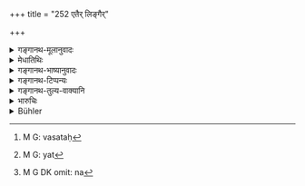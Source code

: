 +++
title = "252 एतैर् लिङ्गैर्"

+++

<details><summary>गङ्गानथ-मूलानुवादः</summary>

By these signs shall the king determine the boundary between two contending parties; as also by long-continued possession and by flowing streams of water.—(252)
</details>

<details><summary>मेधातिथिः</summary>

उभयोर् ग्रामयोः शून्यत्वे **लिङ्गैर्** निर्णेयः । वसतोः[^१५३] **पूर्वभुक्त्या** **सततम्** अविच्छन्नयास्मर्यमानावधिकया, न हि त्रिपुरुषभोगेन । स ह्य् अत्र प्रतिषिद्धप्रामाण्यः "आधिः सीमा" (म्ध् ८.१४९) इति अत्र, संभवति हि तत्रोपेक्षा बहुसाधारण्यात् सीमायाः । ये[^१५४] तु तत्र सीमशब्दं न[^१५५] पठन्ति तेषां भुक्तेः सिद्धम् एव प्रामाण्यम् । लिङ्गानां प्रामाण्यस्योक्तत्वात् प्रमाणान्तरनिवृत्तिर् आशङ्क्येतेति पुनर् उच्यते । 


[^१५५]:
     M G DK omit: na


[^१५४]:
     M G: yat


[^१५३]:
     M G: vasataḥ

- <u>को ऽयम्</u> **उदकागमः** प्रामाण्येनोच्यते । 

<u>यथान्यानि</u> लिङ्गानि नवसंनिवेशे क्रियन्ते तद्वद् एवोदकप्रवाहो ऽपि कर्तव्यः । अथ वा ययोर् ग्रामयोः प्रदेशान्तरे स एवोदकागमो विभागहेतुः प्रदेशान्तरे च विप्रतिपत्तिस् तत्र स एव प्रमाणम् । अथ वा महाग्रामविषयम् एतत् । नद्या अपर एको वा वार एकग्रमस् तत्र न पारवारिणो वक्तव्यम् "अस्मदीया भूमिर् अत्रापि विद्यते" इति । यदि वा कुतश्चिद् ग्रामात् तादृशेन प्रवाहेणावच्छिन्नापि काचिद् भूस् तथापि स एव विभागहेतुः स्वल्पे ऽपहारे[^१५६] ॥ ८.२५२ ॥
</details>

<details><summary>गङ्गानथ-भाष्यानुवादः</summary>

When there is a dispute between two persons, inhabitants of two villages, the boundary is ascertained by means of the above-mentioned marks.

‘*Long-continued possession*’;—*i.e*, possession whose beginning cannot be traced, and not only ‘possession’ for *three generations*; the validity of the latter having been rejected above, Under verse 119; and also because the boundary of a village being public property, it is quite possible for encroachments being ignored for three generations. Some people read verse 149 without the mention of ‘boundary’; according to these, the validity of ‘possession’ as a proof is established in all eases; and yet it has had to be reiterated here, because, in view of the enumeration of the proofs of boundary, it might he thought that ‘possession’ is not a proof at all.

“What is the *stream of water* that is mentioned as an indication of the boundary?”

Just as in the case of new settlements, other various boundary-marks are set up, in the same manner, a flowing water-canal also should be built.

Or, the meaning may be that when a stream of water divides two villages, if, in one part of the village; that stream of water is found to be recognised, as the boundary, and there is dispute in another part,—in this case, the stream should be accepted as the indicative of the true boundary in the latter case also. Or, this may be taken as referring to a very large village; the sense being that when a village is located on one side of a river, it cannot he open to any inhabitant of the other bank to assert that he has his lands in the village on the

opposite side also. Or, the meaning may be that even when a certain part of a village has been cut off by a running stream, that same stream shall continue to serve as the boundary between the two villages,—provided that the portion cut off is a small one.—(252)

VERSE CCLIII

If, even on the inspection of the marks, there should be a doubt, the settlement of the dispute regarding boundaries shall be entirely dependent upon witnesses.—(253)

*Bhāṣya*.

“How can there be a doubt, when the marks are there?”

If some one were to come and secretly remove the hidden marks to another place, this would give rise to uncertainty. And as for the open public marks—in the shape of the *Nyagrodha* and other trees,—it is not that these trees are to be found on boundaries only; as a matter of fact, they grow in other places also. It is for these reasons that the said marks are not always reliable, and hence doubts are likely to arise.

In a case where there is no possibility of such invalidating circumstances, the marks themselves are sufficient proof.

‘*Dependent upon witnesses*’—*i.e*., due to witnesses. The settlement, ascertainment, is such as has the witnesses alone for its basis. The meaning of the verse is that in cases where the marks are doubtful, or where there are no marks at all, the dispute regarding boundaries can be settled only by oral testimony.—(253).

VERSE CCLIV

Witnesses regarding boundaries shall be questioned in regard to the boundary-marks, in the presence of an assembly of villagers and also of the two contending parties.—(254)
</details>

<details><summary>गङ्गानथ-टिप्पन्यः</summary>

This verse is quoted in *Mitākṣarā* (2. 151), which adds the following
explanation:—‘By means of these marks, visible and invisible, as
indicated by his ministers and others, the king should determine the
boundary for those quarrelling over it.’

It is quoted in *Vivādaratnākara* (p. 204), which adds the following
notes:—‘*Satatam upabhuktyā*’, by long unbroken possession—‘he should
determine’, ‘*nayet*’;—‘*udakasyāgamaḥ*’ is flowing current of water;—in
*Vivādacintāmaṇi* (p. 93);—in *Kṛtyakalpataru* (110b);—and in
*Vīramitrodaya* (Vyavahāra, 139b).
</details>

<details><summary>गङ्गानथ-तुल्य-वाक्यानि</summary>

*Nārada* (11.6, 11, 27).—‘When a piece of land has been carried off by a
stream, or abandoned by the owner, or when the boundry-marks have become
obliterated, they shall fix the boundary according to inferences drawn
from an inspection of the spot, and according to the traces of
possession. Should there be no persons conversant with the true state of
tilings, and no boundary-marks, then the King himself shall fix the
boundary between the two estates as he thinks host. A field which has
been held by three generations in succession, and a house which has been
inherited from an ancestor, cannot be estranged from its legitimate
owner by force of possession, except when the King wills it so.’

*Bṛhaspati* (19.14, 23, 24).—‘Those are witnesses in a suit of this kind
who know the title of acquisition, the size, the duration of possession,
the name and the characteristic features of the land in question. When
land is taken from a person enjoying it without legitimate title or
ownership, and given to a worthier person, the latter shall not he
deprived of it. A house, tank, shop or the like having been used by a
man since the time of its foundation, must not he taken away from him,
nor diminished or altered.’

*Kātyāyana* (Vivādaratnākara, p. 205).—‘Possession is to be taken into
consideration in the matter of deciding boundary-disputes; but only
while there are witnesses deposing to the possession; and witnesses are
of two kinds—those named in documents and those not so named.’
</details>

<details><summary>भारुचिः</summary>

यत्र निबद्धानि लिङ्गा[नि नष्टानि] न चान्यतरस्य शून्यता स्मर्यते, तत्र पूर्वभुक्तिः प्रमाणम् । अन्यतरशून्यत्वे तु ऽन भोगेन प्रणश्यति" इति पूर्वभुक्तिर् नाश्रियते । विद्यते हि भोगस्य निमित्त[त्वम् यस्मात् अशून्ये ऽव]च्छेदः क्रियते । किम् अत्र लिङ्गकरणेन स्रोत एव हि नित्यम् अभिप्रवृत्तं सीमास्थापकं भविष्यति । न हि पूर्वभुक्तौ सत्याम् उदकागमो निर्हेतुको विकल्पेन वा बाध[को युक्तः कल्प]यितुम् । तस्माच् छून्यविषय एव सुखप्रतिपत्त्यर्थ आयत्युपेतयोर् उदकागमः कल्प्यते । अथ वा महास्रोतो [अशून्य]विषय एव द्रष्टव्यः । स्रोतांसि हि महान्ति कदाचित् [अपथेन] प्रवर्तन्ते, तत्र पूर्वभुक्तिम् अतीत्यापि स्रोत एव निर्णयाय स्याद् इति ॥ ८.२५१ ॥
</details>

<details><summary>Bühler</summary>

252	By these signs, by long continued possession, and by constantly flowing streams of water the king shall ascertain the boundary (of the land) of two disputing parties.
</details>
